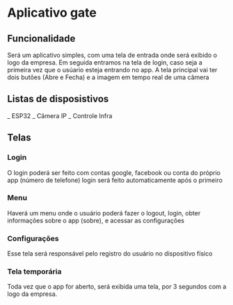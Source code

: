 # Aplicativo gate

## Funcionalidade

Será um aplicativo simples, com uma tela de entrada onde será exibido o logo da empresa. Em seguida entramos na tela de login, caso seja a primeira vez que o usúario esteja entrando no app. A tela principal vai ter dois butões (Abre e Fecha) e a imagem em tempo real de uma câmera

## Listas de disposistivos

_ ESP32
_ Câmera IP
_ Controle Infra

## Telas

### Login

O login poderá ser feito com contas google, facebook ou conta do próprio app (número de telefone)
login será feito automaticamente após o primeiro

### Menu

Haverá um menu onde o usuário poderá fazer o logout, login, obter informações sobre o app (sobre), e acessar as configurações

### Configurações

Esse tela será responsável pelo registro do usuário no dispositivo físico

### Tela temporária

Toda vez que o app for aberto, será exibida uma tela, por 3 segundos com a logo da empresa.

